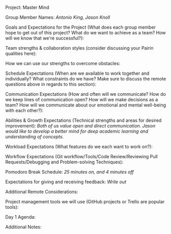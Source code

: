 Project: Master Mind

Group Member Names: *Antonio King, Jason Knoll*

Goals and Expectations for the Project (What does each group member hope to get out of this project? What do we want to achieve as a team? How will we know that we're successful?):

Team strengths & collaboration styles (consider discussing your Pairin qualities here):

How we can use our strengths to overcome obstacles:

Schedule Expectations (When are we available to work together and individually? What constraints do we have? Make sure to discuss the remote questions above in regards to this section):

Communication Expectations (How and often will we communicate? How do we keep lines of communication open? How will we make decisions as a team? How will we communicate about our emotional and mental well-being with each other?):

Abilities & Growth Expectations (Technical strengths and areas for desired improvement): *Both of us value open and direct communication. Jason would like to develop a better mind for deep academic learning and understanding of concepts.*

Workload Expectations (What features do we each want to work on?):

Workflow Expectations (Git workflow/Tools/Code Review/Reviewing Pull Requests/Debugging and Problem-solving Techniques):

Pomodoro Break Schedule: *25 minutes on, and 4 minutes off*

Expectations for giving and receiving feedback: *Write out*

Additional Remote Considerations:

Project management tools we will use (GitHub projects or Trello are popular tools):

Day 1 Agenda:

Additional Notes:

